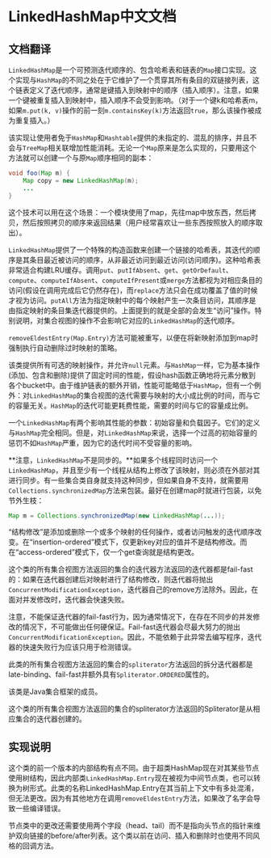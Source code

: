 # LinkedHashMap中文文档

## 文档翻译

`LinkedHashMap`是一个可预测迭代顺序的、包含哈希表和链表的`Map`接口实现。这个实现与`HashMap`的不同之处在于它维护了一个贯穿其所有条目的双链接列表，这个链表定义了迭代顺序，通常是键插入到映射中的顺序（插入顺序）。注意，如果一个键被重复插入到映射中，插入顺序不会受到影响。（对于一个键k和哈希表m，如果`m.put(k, v)`操作的前一刻`m.containsKey(k)`方法返回`true`，那么该操作被成为重复插入。）

该实现让使用者免于`HashMap`和`Hashtable`提供的未指定的、混乱的排序，并且不会与`TreeMap`相关联增加性能消耗。无论一个`Map`原来是怎么实现的，只要用这个方法就可以创建一个与原`Map`顺序相同的副本：

```java
void foo(Map m) {
    Map copy = new LinkedHashMap(m);
    ...
}
```

这个技术可以用在这个场景：一个模块使用了map，先往map中放东西，然后拷贝，然后按照拷贝的顺序来返回结果（用户经常喜欢让一些东西按照放入的顺序取出）。

`LinkedHashMap`提供了一个特殊的构造函数来创建一个链接的哈希表，其迭代的顺序是其条目最近被访问的顺序，从非最近访问到最近访问(访问顺序)。这种哈希表非常适合构建LRU缓存。调用`put`、`putIfAbsent`、`get`、`getOrDefault`、`compute`、`computeIfAbsent`、`computeIfPresent`或`merge`方法都视为对相应条目的访问(假设在调用完成后它仍然存在)，而`replace`方法只会在成功覆盖了值的时候才视为访问。`putAll`方法为指定映射中的每个映射产生一次条目访问，其顺序是由指定映射的条目集迭代器提供的。上面提到的就是全部的会发生“访问”操作。特别说明，对集合视图的操作不会影响它对应的`LinkedHashMap`的迭代顺序。

`removeEldestEntry(Map.Entry)`方法可能被重写，以便在将新映射添加到map时强制执行自动删除过时映射的策略。

该类提供所有可选的映射操作，并允许`null`元素。与`HashMap`一样，它为基本操作(添加、包含和删除)提供了固定时间的性能，假设hash函数正确地将元素分散到各个bucket中。由于维护链表的额外开销，性能可能略低于`HashMap`，但有一个例外：对`LinkedHashMap`的集合视图的迭代需要与映射的大小成比例的时间，而与它的容量无关。`HashMap`的迭代可能更耗费性能，需要的时间与它的容量成比例。

一个`LinkedHashMap`有两个影响其性能的参数：初始容量和负载因子。它们的定义与`HashMap`完全相同。但是，对`LinkedHashMap`来说，选择一个过高的初始容量的惩罚不如`HashMap`严重，因为它的迭代时间不受容量的影响。

**注意，`LinkedHashMap`不是同步的。**如果多个线程同时访问一个`LinkedHashMap`，并且至少有一个线程从结构上修改了该映射，则必须在外部对其进行同步。有一些集合类自身就支持这种同步，但如果自身不支持，就需要用`Collections.synchronizedMap`方法来包装。最好在创建map时就进行包装，以免节外生枝：

```java
Map m = Collections.synchronizedMap(new LinkedHashMap(...));
```

“结构修改”是添加或删除一个或多个映射的任何操作，或者访问触发的迭代顺序改变。在“insertion-ordered”模式下，仅更新key对应的值并不是结构修改。而在“access-ordered”模式下，仅一个get查询就是结构更改。

这个类的所有集合视图方法返回的集合的迭代器方法返回的迭代器都是fail-fast的：如果在迭代器创建后对映射进行了结构修改，则迭代器将抛出`ConcurrentModificationException`，迭代器自己的remove方法除外。因此，在面对并发修改时，迭代器会快速失败。

注意，不能保证迭代器的fail-fast行为，因为通常情况下，在存在不同步的并发修改的情况下，不可能做出任何硬保证。Fail-fast迭代器会尽最大努力的抛出`ConcurrentModificationException`。因此，不能依赖于此异常去编写程序，迭代器的快速失败行为应该只用于检测错误。

此类的所有集合视图方法返回的集合的`spliterator`方法返回的拆分迭代器都是late-binding、fail-fast并额外具有`Spliterator.ORDERED`属性的。

该类是Java集合框架的成员。

这个类的所有集合视图方法返回的集合的spliterator方法返回的Spliterator是从相应集合的迭代器创建的。

## 实现说明

这个类的前一个版本的内部结构有点不同。由于超类HashMap现在对其某些节点使用树结构，因此内部类`LinkedHashMap.Entry`现在被视为中间节点类，也可以转换为树形式。此类的名称LinkedHashMap.Entry在其当前上下文中有多处混淆，但无法更改。因为有其他地方在调用`removeEldestEntry`方法，如果改了名字会导致一些编译错误。

节点类中的更改还需要使用两个字段（head、tail）而不是指向头节点的指针来维护双向链接的before/after列表。这个类以前在访问、插入和删除时也使用不同风格的回调方法。